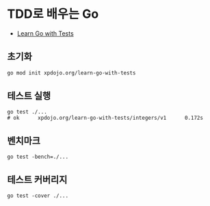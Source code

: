 # TDD로 배우는 Go

- [Learn Go with Tests](https://quii.gitbook.io/learn-go-with-tests/)

## 초기화

```bash
go mod init xpdojo.org/learn-go-with-tests
```

## 테스트 실행

```shell
go test ./...
# ok      xpdojo.org/learn-go-with-tests/integers/v1      0.172s
```

## 벤치마크

```shell
go test -bench=./...
```

## 테스트 커버리지

```shell
go test -cover ./...
```
